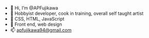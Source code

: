 - 👋 Hi, I’m @APFujikawa
- 👀 Hobbyist developer, cook in training, overall self taught artist
- 🌱 CSS, HTML, JavaScript
- 💞️ Front end, web design
- 📫 apfujikawa94@gmail.com
<!---
APFujikawa/APFujikawa is a ✨ special ✨ repository because its `README.md` (this file) appears on your GitHub profile.
You can click the Preview link to take a look at your changes.
--->
